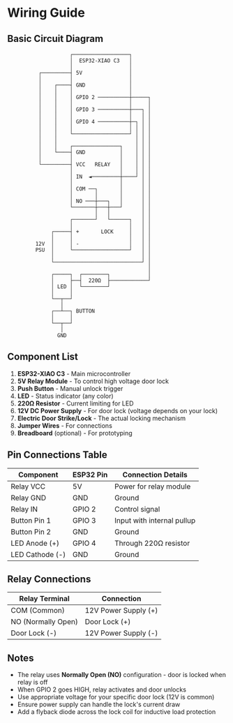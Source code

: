 # Wiring Guide

## Basic Circuit Diagram

```
                    ┌──────────────────┐
                    │  ESP32-XIAO C3   │
                    │                  │
          ┌─────────┤ 5V               │
          │         │                  │
          │    ┌────┤ GND              │
          │    │    │                  │
          │    │    │ GPIO 2 ──────────┼─────┐
          │    │    │                  │     │
          │    │    │ GPIO 3 ──────────┼───┐ │
          │    │    │                  │   │ │
          │    │    │ GPIO 4 ──────────┼─┐ │ │
          │    │    │                  │ │ │ │
          │    │    └──────────────────┘ │ │ │
          │    │                         │ │ │
          │    │    ┌───────────────┐    │ │ │
          │    └────┤ GND           │    │ │ │
          │         │               │    │ │ │
          └─────────┤ VCC   RELAY   │    │ │ │
                    │               │    │ │ │
                    │ IN  ◄─────────┼────┘ │ │
                    │               │      │ │
                    │ COM ──┐       │      │ │
                    │       │       │      │ │
                    │ NO ───┼───┐   │      │ │
                    └───────┼───┼───┘      │ │
                            │   │          │ │
                    ┌───────┘   └──────┐   │ │
                    │                  │   │ │
              ┌─────┤ +       LOCK     │   │ │
              │     │                  │   │ │
         12V  │     │ -                │   │ │
         PSU  │     └──────────────────┘   │ │
              │                            │ │
              └────────────────────────────┘ │
                                             │
              ┌─────┐  ┌────────┐            │
              │     ├──┤  220Ω  ├────────────┘
              │ LED │  └────────┘
              │     │
              └──┬──┘
                 │
              ┌──┴──┐ BUTTON
              │     │
              └──┬──┘
                 │
                GND
```

## Component List

1. **ESP32-XIAO C3** - Main microcontroller
2. **5V Relay Module** - To control high voltage door lock
3. **Push Button** - Manual unlock trigger
4. **LED** - Status indicator (any color)
5. **220Ω Resistor** - Current limiting for LED
6. **12V DC Power Supply** - For door lock (voltage depends on your lock)
7. **Electric Door Strike/Lock** - The actual locking mechanism
8. **Jumper Wires** - For connections
9. **Breadboard** (optional) - For prototyping

## Pin Connections Table

| Component | ESP32 Pin | Connection Details |
|-----------|-----------|-------------------|
| Relay VCC | 5V | Power for relay module |
| Relay GND | GND | Ground |
| Relay IN | GPIO 2 | Control signal |
| Button Pin 1 | GPIO 3 | Input with internal pullup |
| Button Pin 2 | GND | Ground |
| LED Anode (+) | GPIO 4 | Through 220Ω resistor |
| LED Cathode (-) | GND | Ground |

## Relay Connections

| Relay Terminal | Connection |
|----------------|------------|
| COM (Common) | 12V Power Supply (+) |
| NO (Normally Open) | Door Lock (+) |
| Door Lock (-) | 12V Power Supply (-) |

## Notes

- The relay uses **Normally Open (NO)** configuration - door is locked when relay is off
- When GPIO 2 goes HIGH, relay activates and door unlocks
- Use appropriate voltage for your specific door lock (12V is common)
- Ensure power supply can handle the lock's current draw
- Add a flyback diode across the lock coil for inductive load protection
